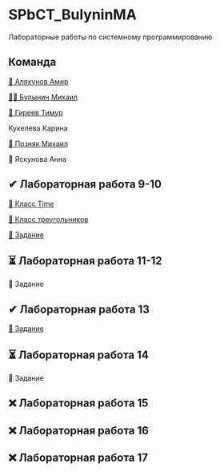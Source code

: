 # SPbCT_BulyninMA
 Лабораторные работы по системному программированию

## Команда
 [🥐 Аляхунов Амир](https://github.com/AmirAlyakhunov)
 
 [🐱‍💻 Булынин Михаил](https://github.com/m1xxos)
 
 [🤡 Гиреев Тимур](https://github.com/Gesendex)
 
 Кукелева Карина
 
 [🐫 Позняк Михаил](https://github.com/KotletoVM)
 
 🐸 Яскунова Анна
## ✔ Лабораторная работа 9-10
 [📁 Класс Time](https://github.com/m1xxos/SPbCT_BulyninMA/tree/main/Laba9-10/time)
 
 [📁 Класс треугольников](https://github.com/Gesendex/SPbCT_GireevTU/tree/main/triangle)
 
 [📁 Задание](https://github.com/Gesendex/SPbCT_GireevTU/tree/main/Laba9-10)
##  ⏳ Лабораторная работа 11-12
 📁 Задание
##  ✔ Лабораторная работа 13
 [📁 Задание](https://github.com/m1xxos/SPbCT_BulyninMA/tree/main/Laba13)
##  ⏳ Лабораторная работа 14
 📁 Задание
##  ❌ Лабораторная работа 15
##  ❌ Лабораторная работа 16
##  ❌ Лабораторная работа 17
